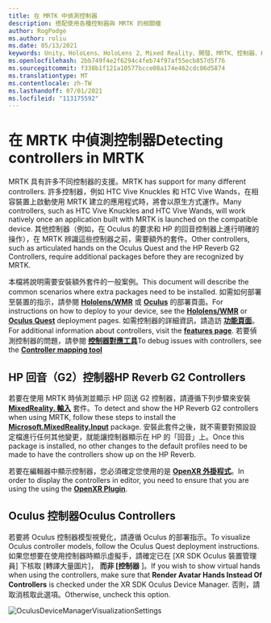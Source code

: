 ```yaml
---
title: 在 MRTK 中偵測控制器
description: 搭配使用各種控制器與 MRTK 的相關檔
author: RogPodge
ms.author: roliu
ms.date: 05/13/2021
keywords: Unity、HoloLens、HoloLens 2、Mixed Reality、開發、MRTK、控制器、HP 回音、Oculus、HTC Vive、手
ms.openlocfilehash: 2bb749f4e2f6294c4feb74f97af55ecb857d5f76
ms.sourcegitcommit: f338b1f121a10577bcce08a174e462cdc86d5874
ms.translationtype: MT
ms.contentlocale: zh-TW
ms.lasthandoff: 07/01/2021
ms.locfileid: "113175592"
---
```

# <a name="detecting-controllers-in-mrtk"></a><span data-ttu-id="a1e6c-104">在 MRTK 中偵測控制器</span><span class="sxs-lookup"><span data-stu-id="a1e6c-104">Detecting controllers in MRTK</span></span>

<span data-ttu-id="a1e6c-105">MRTK 具有許多不同控制器的支援。</span><span class="sxs-lookup"><span data-stu-id="a1e6c-105">MRTK has support for many different controllers.</span></span> <span data-ttu-id="a1e6c-106">許多控制器，例如 HTC Vive Knuckles 和 HTC Vive Wands，在相容裝置上啟動使用 MRTK 建立的應用程式時，將會以原生方式運作。</span><span class="sxs-lookup"><span data-stu-id="a1e6c-106">Many controllers, such as HTC Vive Knuckles and HTC Vive Wands, will work natively once an application built with MRTK is launched on the compatible device.</span></span> <span data-ttu-id="a1e6c-107">其他控制器（例如，在 Oculus 的要求和 HP 的回音控制器上進行明確的操作），在 MRTK 辨識這些控制器之前，需要額外的套件。</span><span class="sxs-lookup"><span data-stu-id="a1e6c-107">Other controllers, such as articulated hands on the Oculus Quest and the HP Reverb G2 Controllers, require additional packages before they are recognized by MRTK.</span></span>

<span data-ttu-id="a1e6c-108">本檔將說明需要安裝額外套件的一般案例。</span><span class="sxs-lookup"><span data-stu-id="a1e6c-108">This document will describe the common scenarios where extra packages need to be installed.</span></span> <span data-ttu-id="a1e6c-109">如需如何部署至裝置的指示，請參閱 [**Hololens/WMR**](./wmr-mrtk.md) 或 [**Oculus**](/windows/mixed-reality/mrtk-unity/supported-devices/oclus-quest-mrtk) 的部署頁面。</span><span class="sxs-lookup"><span data-stu-id="a1e6c-109">For instructions on how to deploy to your device, see the [**Hololens/WMR**](./wmr-mrtk.md) or [**Oculus Quest**](/windows/mixed-reality/mrtk-unity/supported-devices/oclus-quest-mrtk) deployment pages.</span></span> <span data-ttu-id="a1e6c-110">如需控制器的詳細資訊，請造訪 [**功能頁面**](../features/input/controllers.md)。</span><span class="sxs-lookup"><span data-stu-id="a1e6c-110">For additional information about controllers, visit the [**features page**](../features/input/controllers.md).</span></span> <span data-ttu-id="a1e6c-111">若要偵測控制器的問題，請參閱 [**控制器對應工具**](../features/tools/controller-mapping-tool.md)</span><span class="sxs-lookup"><span data-stu-id="a1e6c-111">To debug issues with controllers, see the [**Controller mapping tool**](../features/tools/controller-mapping-tool.md)</span></span>

## <a name="hp-reverb-g2-controllers"></a><span data-ttu-id="a1e6c-112">HP 回音（G2）控制器</span><span class="sxs-lookup"><span data-stu-id="a1e6c-112">HP Reverb G2 Controllers</span></span>

<span data-ttu-id="a1e6c-113">若要在使用 MRTK 時偵測並顯示 HP 回送 G2 控制器，請遵循下列步驟來安裝 [**MixedReality. 輸入**](/windows/mixed-reality/develop/unity/unity-reverb-g2-controllers#installing-microsoftmixedrealityinput-with-the-mixed-reality-feature-tool) 套件。</span><span class="sxs-lookup"><span data-stu-id="a1e6c-113">To detect and show the HP Reverb G2 controllers when using MRTK, follow these steps to install the [**Microsoft.MixedReality.Input**](/windows/mixed-reality/develop/unity/unity-reverb-g2-controllers#installing-microsoftmixedrealityinput-with-the-mixed-reality-feature-tool) package.</span></span> <span data-ttu-id="a1e6c-114">安裝此套件之後，就不需要對預設設定檔進行任何其他變更，就能讓控制器顯示在 HP 的「回音」上。</span><span class="sxs-lookup"><span data-stu-id="a1e6c-114">Once this package is installed, no other changes to the default profiles need to be made to have the controllers show up on the HP Reverb.</span></span> 

<span data-ttu-id="a1e6c-115">若要在編輯器中顯示控制器，您必須確定您使用的是 [**OpenXR 外掛程式**](/windows/mixed-reality/develop/unity/openxr-getting-started)。</span><span class="sxs-lookup"><span data-stu-id="a1e6c-115">In order to display the controllers in editor, you need to ensure that you are using the using the [**OpenXR Plugin**](/windows/mixed-reality/develop/unity/openxr-getting-started).</span></span>

## <a name="oculus-controllers"></a><span data-ttu-id="a1e6c-116">Oculus 控制器</span><span class="sxs-lookup"><span data-stu-id="a1e6c-116">Oculus Controllers</span></span> 

<span data-ttu-id="a1e6c-117">若要將 Oculus 控制器模型視覺化，請遵循 Oculus 的部署指示。</span><span class="sxs-lookup"><span data-stu-id="a1e6c-117">To visualize Oculus controller models, follow the Oculus Quest deployment instructions.</span></span> <span data-ttu-id="a1e6c-118">如果您想要在使用控制器時顯示虛擬手，請確定已在 [XR SDK Oculus 裝置管理員] 下核取 [轉譯大量圖片]， **而非 [控制器** ]。</span><span class="sxs-lookup"><span data-stu-id="a1e6c-118">If you wish to show virtual hands when using the controllers, make sure that **Render Avatar Hands Instead Of Controllers** is checked under the XR SDK Oculus Device Manager.</span></span> <span data-ttu-id="a1e6c-119">否則，請取消核取此選項。</span><span class="sxs-lookup"><span data-stu-id="a1e6c-119">Otherwise, uncheck this option.</span></span>

![OculusDeviceManagerVisualizationSettings](../images/cross-platform/oculus-quest/OculusDeviceManager.png)
